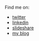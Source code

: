 <To be filled later>

Find me on:
* [twitter](https://twitter.com/MithunShanbhag/)
* [linkedin](https://www.linkedin.com/in/mithunshanbhag/)
* [slideshare](https://www.slideshare.net/mithunshanbhag/)
* [my blog](https://mithunshanbhag.github.io/)
